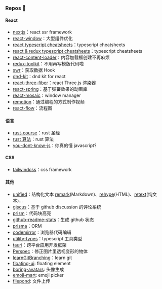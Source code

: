 ### Repos 🌟

#### React

- [nextjs](https://github.com/vercel/next.js)：react ssr framework
- [react-window](https://github.com/bvaughn/react-window)：大型组件优化
- [react typescript cheatsheets](https://github.com/typescript-cheatsheets/react)：typescript cheatsheets
- [react & redux typescript cheatsheets](https://github.com/piotrwitek/react-redux-typescript-guide)：typescript cheatsheets
- [react-content-loader](https://github.com/danilowoz/react-content-loader)：内容加载框创建不再麻烦
- [redux-toolkit](https://github.com/reduxjs/redux-toolkit)：不用再写模版代码啦
- [swr](https://github.com/vercel/swr)：获取数据 Hook
- [dnd-kit](https://github.com/clauderic/dnd-kit)：dnd kit for react
- [react-three-fiber](https://github.com/pmndrs/react-three-fiber)：react Three.js 渲染器
- [react-spring](https://github.com/pmndrs/react-spring)：基于弹簧效果的动画库
- [react-mosaic](https://github.com/nomcopter/react-mosaic)：window manager
- [remotion](https://github.com/remotion-dev/remotion)：通过编程的方式制作视频
- [react-flow](https://github.com/wbkd/react-flow)：流程图

#### 语言

- [rust-course](https://github.com/sunface/rust-course)：rust 圣经
- [rust 算法](https://github.com/course-rs/algos)：rust 算法
- [you-dont-know-js](https://github.com/getify/You-Dont-Know-JS)：你真的懂 javascript?

#### CSS

- [tailwindcss](https://github.com/tailwindlabs/tailwindcss)：css framework

#### 其他

- [unified](https://github.com/unifiedjs/unified)：结构化文本 [remark](https://github.com/remarkjs/remark)(Markdown)、[rehype](https://github.com/rehypejs/rehype)(HTML)、[retext](https://github.com/retextjs/retext)(纯文本)...
- [giscus](https://github.com/giscus/giscus)：基于 github discussion 的评论系统
- [prism](https://github.com/PrismJS/prism)：代码块高亮
- [github-readme-stats](https://github.com/anuraghazra/github-readme-stats)：生成 github 状态
- [prisma](https://github.com/prisma/prisma)：ORM
- [codemirror](https://github.com/codemirror/codemirror.next)：浏览器代码编辑
- [utility-types](https://github.com/piotrwitek/utility-types)：typescript 工具类型
- [tauri](https://github.com/tauri-apps/tauri)：跨平台应用开发框架
- [Perspec](https://github.com/feramhq/Perspec)：修正图片里透视变形的物体
- [learnGitBranching](https://github.com/pcottle/learnGitBranching)：learn git
- [floating-ui](https://github.com/floating-ui/floating-ui): floating element
- [boring-avatars](https://github.com/boringdesigners/boring-avatars): 头像生成
- [emoji-mart](https://github.com/missive/emoji-mart): emoji picker
- [filepond](https://github.com/pqina/filepond): 文件上传


